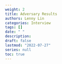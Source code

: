 ```yaml
---
weight: 2
title: Adversary Results
authors: Lenny Lin
categories: Interview
tags: []
date: " "
description: 
draft: false
lastmod: "2022-07-27"
series: null
toc: true
---
```





